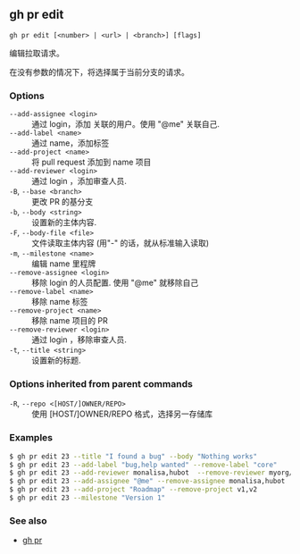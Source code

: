 ## gh pr edit

```
gh pr edit [<number> | <url> | <branch>] [flags]
```

编辑拉取请求。

在没有参数的情况下，将选择属于当前分支的请求。

### Options

<dl class="flags">
	<dt><code>--add-assignee &lt;login&gt;</code></dt>
	<dd>通过 login，添加 关联的用户。使用 &#34;@me&#34; 关联自己.</dd>

<dt><code>--add-label &lt;name&gt;</code></dt>
<dd>通过 name，添加标签</dd>

<dt><code>--add-project &lt;name&gt;</code></dt>
<dd>将 pull request 添加到 name 项目</dd>

<dt><code>--add-reviewer &lt;login&gt;</code></dt>
<dd>通过 login ，添加审查人员.</dd>

<dt><code>-B</code>, <code>--base &lt;branch&gt;</code></dt>
<dd>更改 PR 的基分支</dd>

<dt><code>-b</code>, <code>--body &lt;string&gt;</code></dt>
<dd>设置新的主体内容.</dd>

<dt><code>-F</code>, <code>--body-file &lt;file&gt;</code></dt>
<dd>文件读取主体内容 (用&#34;-&#34; 的话，就从标准输入读取)</dd>

<dt><code>-m</code>, <code>--milestone &lt;name&gt;</code></dt>
<dd>编辑 name 里程牌</dd>

<dt><code>--remove-assignee &lt;login&gt;</code></dt>
<dd>移除 login 的人员配置. 使用 &#34;@me&#34; 就移除自己</dd>

<dt><code>--remove-label &lt;name&gt;</code></dt>
<dd>移除 name 标签</dd>

<dt><code>--remove-project &lt;name&gt;</code></dt>
<dd>移除 name 项目的 PR</dd>

<dt><code>--remove-reviewer &lt;login&gt;</code></dt>
<dd>通过 login ，移除审查人员.</dd>

<dt><code>-t</code>, <code>--title &lt;string&gt;</code></dt>
<dd>设置新的标题.</dd>

</dl>

### Options inherited from parent commands

<dl class="flags">
	<dt><code>-R</code>, <code>--repo &lt;[HOST/]OWNER/REPO&gt;</code></dt>
	<dd>使用 [HOST/]OWNER/REPO 格式，选择另一存储库</dd>
</dl>

### Examples

```bash
$ gh pr edit 23 --title "I found a bug" --body "Nothing works"
$ gh pr edit 23 --add-label "bug,help wanted" --remove-label "core"
$ gh pr edit 23 --add-reviewer monalisa,hubot  --remove-reviewer myorg/team-name
$ gh pr edit 23 --add-assignee "@me" --remove-assignee monalisa,hubot
$ gh pr edit 23 --add-project "Roadmap" --remove-project v1,v2
$ gh pr edit 23 --milestone "Version 1"
```

### See also

- [gh pr](./gh_pr.zh.md)
